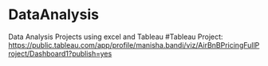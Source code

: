 # DataAnalysis
Data Analysis Projects using excel and Tableau
#Tableau Project:
https://public.tableau.com/app/profile/manisha.bandi/viz/AirBnBPricingFullProject/Dashboard1?publish=yes

